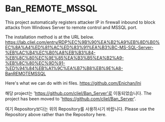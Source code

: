 # Ban_REMOTE_MSSQL
This project automatically registers attacker IP in firewall inbound to block attacks from Windows Server to remote control and MSSQL port.

The installation method is at the URL below.
https://lab.cliel.com/entry/RDP%EC%9B%90%EA%B2%A9%EB%8D%B0%EC%8A%A4%ED%81%AC%ED%83%91%EA%B3%BC-MS-SQL-Server-%EB%AC%B4%EC%B0%A8%EB%B3%84-%EB%8C%80%EC%9E%85%EA%B3%B5%EA%B2%A9-%EB%8C%80%EC%9D%91-%ED%94%84%EB%A1%9C%EA%B7%B8%EB%9E%A8-BanREMOTEMSSQL

Here's what we can do with ini files.
https://github.com/Enichan/Ini

해당 project는 'https://github.com/cliel/Ban_Server'로 이동되었습니다.
The project has been moved to 'https://github.com/cliel/Ban_Server'.

여기 Repository보다는 위의 Repository를 사용하시기 바랍니다.
Please use the Repository above rather than the Repository here.
